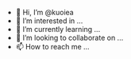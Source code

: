 - 👋 Hi, I’m @kuoiea
- 👀 I’m interested in ...
- 🌱 I’m currently learning ...
- 💞️ I’m looking to collaborate on ...
- 📫 How to reach me ...

<!---
kuoiea/kuoiea is a ✨ special ✨ repository because its `README.md` (this file) appears on your GitHub profile.
You can click the Preview link to take a look at your changes.
--->
